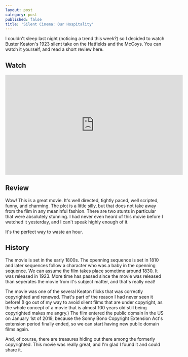```yaml
---
layout: post
category: post
published: false
title: 'Silent Cinema: Our Hospitality'
---
```

I couldn't sleep last night (noticing a trend this week?) so I decided to watch Buster Keaton's 1923 silent take on the Hatfields and the McCoys. You can watch it yourself, and read a short review here. 

## Watch

<iframe width="560" height="315" sandbox="allow-same-origin allow-scripts" src="https://peertube.mastodon.host/videos/embed/797baca2-ce83-489b-aca0-2d2a8848c6a5" frameborder="0" allowfullscreen></iframe>

## Review 

Wow! This is a great movie. It's well directed, tightly paced, well scripted, funny, and charming. The plot is a little silly, but that does not take away from the film in any meaninful fashion. There are two stunts in particular that were absolutely stunning. I had never even heard of this movie before I watched it yesterday, and I can't speak highly enough of it. 

It's the perfect way to waste an hour. 

## History 

The movie is set in the early 1800s. The openning sequence is set in 1810 and later sequences follow a character who was a baby in the openning sequence. We can assume the film takes place sometime around 1830. It was released in 1923. More time has passed since the movie was released than seperates the movie from it's subject matter, and that's really neat! 

The movie was one of the several Keaton flicks that was correctly copyrighted and renewed. That's part of the reason I had never seen it before! (I go out of my way to avoid silent films that are under copyright, as the whole concept of a movie that is almost 100 years old still being copyrighted makes me angry.) The film entered the public domain in the US on January 1st of 2019, because the Sonny Bono Copyright Extension Act's extension period finally ended, so we can start having new public domain films again. 

And, of course, there are treasures hiding out there among the formerly copyrighted. This movie was really great, and I'm glad I found it and could share it. 
